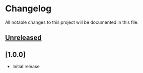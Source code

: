 # Changelog

All notable changes to this project will be documented in this file.

## [Unreleased]

## [1.0.0]

- Initial release

[Unreleased]: https://github.com/nephosolutions/terraform-google-gcp-project/compare/v1.0.0...HEAD
[0.1.0]: https://github.com/nephosolutions/terraform-google-gcp-project/releases/tag/v1.0.0
